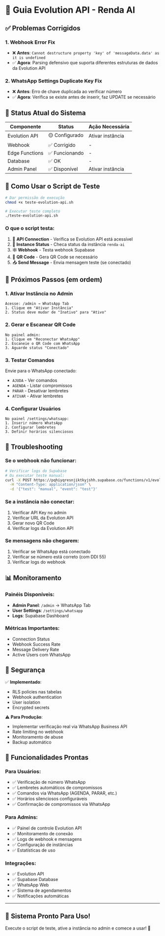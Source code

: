 # 🚀 Guia Evolution API - Renda AI

## ✅ Problemas Corrigidos

### 1. **Webhook Error Fix**
- ❌ **Antes**: `Cannot destructure property 'key' of 'messageData.data' as it is undefined`
- ✅ **Agora**: Parsing defensivo que suporta diferentes estruturas de dados da Evolution API

### 2. **WhatsApp Settings Duplicate Key Fix**
- ❌ **Antes**: Erro de chave duplicada ao verificar número
- ✅ **Agora**: Verifica se existe antes de inserir, faz UPDATE se necessário

## 🔧 Status Atual do Sistema

| Componente | Status | Ação Necessária |
|------------|--------|-----------------|
| Evolution API | 🟡 Configurado | Ativar instância |
| Webhook | ✅ Corrigido | - |
| Edge Functions | ✅ Funcionando | - |
| Database | ✅ OK | - |
| Admin Panel | ✅ Disponível | Ativar instância |

## 📝 Como Usar o Script de Teste

```bash
# Dar permissão de execução
chmod +x teste-evolution-api.sh

# Executar teste completo
./teste-evolution-api.sh
```

### O que o script testa:
1. 📡 **API Connection** - Verifica se Evolution API está acessível
2. 🔗 **Instance Status** - Checa status da instância `renda-ai`
3. 🕸️ **Webhook** - Testa webhook Supabase
4. 📱 **QR Code** - Gera QR Code se necessário
5. 📤 **Send Message** - Envia mensagem teste (se conectado)

## 🎯 Próximos Passos (em ordem)

### 1. **Ativar Instância no Admin**
```
Acesse: /admin → WhatsApp Tab
1. Clique em "Ativar Instância"
2. Status deve mudar de "Inativo" para "Ativo"
```

### 2. **Gerar e Escanear QR Code**
```
No painel admin:
1. Clique em "Reconectar WhatsApp"
2. Escaneie o QR Code com WhatsApp
3. Aguarde status "Conectado"
```

### 3. **Testar Comandos**
Envie para o WhatsApp conectado:
- `AJUDA` - Ver comandos
- `AGENDA` - Listar compromissos
- `PARAR` - Desativar lembretes
- `ATIVAR` - Ativar lembretes

### 4. **Configurar Usuários**
```
No painel /settings/whatsapp:
1. Inserir número WhatsApp
2. Configurar lembretes
3. Definir horários silenciosos
```

## 🐛 Troubleshooting

### Se o webhook não funcionar:
```bash
# Verificar logs do Supabase
# Ou executar teste manual:
curl -X POST https://pqhiyqresnjiktkyjshh.supabase.co/functions/v1/evolution-webhook \
  -H "Content-Type: application/json" \
  -d '{"test": "manual", "event": "test"}'
```

### Se a instância não conectar:
1. Verificar API Key no admin
2. Verificar URL da Evolution API
3. Gerar novo QR Code
4. Verificar logs da Evolution API

### Se mensagens não chegarem:
1. Verificar se WhatsApp está conectado
2. Verificar se número está correto (com DDI 55)
3. Verificar logs do webhook

## 📊 Monitoramento

### Painéis Disponíveis:
- **Admin Panel**: `/admin` → WhatsApp Tab
- **User Settings**: `/settings/whatsapp`
- **Logs**: Supabase Dashboard

### Métricas Importantes:
- Connection Status
- Webhook Success Rate
- Message Delivery Rate
- Active Users com WhatsApp

## 🔐 Segurança

✅ **Implementado**:
- RLS policies nas tabelas
- Webhook authentication
- User isolation
- Encrypted secrets

⚠️ **Para Produção**:
- Implementar verificação real via WhatsApp Business API
- Rate limiting no webhook
- Monitoramento de abuse
- Backup automático

## 🚀 Funcionalidades Prontas

### Para Usuários:
- ✅ Verificação de número WhatsApp
- ✅ Lembretes automáticos de compromissos
- ✅ Comandos via WhatsApp (AGENDA, PARAR, etc.)
- ✅ Horários silenciosos configuráveis
- ✅ Confirmação de compromissos via WhatsApp

### Para Admins:
- ✅ Painel de controle Evolution API
- ✅ Monitoramento de conexão
- ✅ Logs de webhook e mensagens
- ✅ Configuração de instâncias
- ✅ Estatísticas de uso

### Integrações:
- ✅ Evolution API
- ✅ Supabase Database
- ✅ WhatsApp Web
- ✅ Sistema de agendamentos
- ✅ Notificações automáticas

---

## 🎉 Sistema Pronto Para Uso!

Execute o script de teste, ative a instância no admin e comece a usar! 🚀